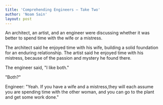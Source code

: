 ```yaml
---
title: 'Comprehending Engineers — Take Two'
author: 'Noam Sain'
layout: post
---
```


An architect, an artist, and an engineer were discussing whether it was better to spend time with the wife or a mistress.

The architect said he enjoyed time with his wife, building a solid foundation for an enduring relationship. The artist said he enjoyed time with his mistress, because of the passion and mystery he found there.

The engineer said, "I like both."

"Both?"

Engineer: "Yeah. If you have a wife and a mistress,they will each assume you are spending time with the other woman, and you can go to the plant and get some work done."
